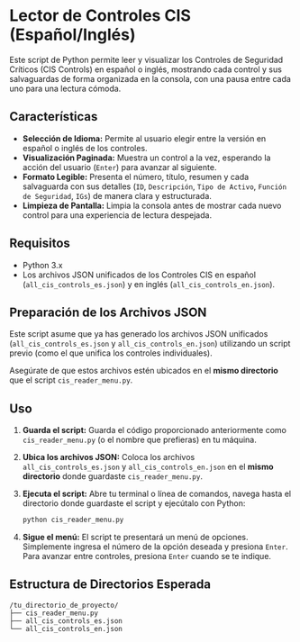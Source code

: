 # Lector de Controles CIS (Español/Inglés)

Este script de Python permite leer y visualizar los Controles de Seguridad Críticos (CIS Controls) en español o inglés, mostrando cada control y sus salvaguardas de forma organizada en la consola, con una pausa entre cada uno para una lectura cómoda.

## Características

  * **Selección de Idioma:** Permite al usuario elegir entre la versión en español o inglés de los controles.
  * **Visualización Paginada:** Muestra un control a la vez, esperando la acción del usuario (`Enter`) para avanzar al siguiente.
  * **Formato Legible:** Presenta el número, título, resumen y cada salvaguarda con sus detalles (`ID`, `Descripción`, `Tipo de Activo`, `Función de Seguridad`, `IGs`) de manera clara y estructurada.
  * **Limpieza de Pantalla:** Limpia la consola antes de mostrar cada nuevo control para una experiencia de lectura despejada.

## Requisitos

  * Python 3.x
  * Los archivos JSON unificados de los Controles CIS en español (`all_cis_controls_es.json`) y en inglés (`all_cis_controls_en.json`).

## Preparación de los Archivos JSON

Este script asume que ya has generado los archivos JSON unificados (`all_cis_controls_es.json` y `all_cis_controls_en.json`) utilizando un script previo (como el que unifica los controles individuales).

Asegúrate de que estos archivos estén ubicados en el **mismo directorio** que el script `cis_reader_menu.py`.

## Uso

1.  **Guarda el script:** Guarda el código proporcionado anteriormente como `cis_reader_menu.py` (o el nombre que prefieras) en tu máquina.

2.  **Ubica los archivos JSON:** Coloca los archivos `all_cis_controls_es.json` y `all_cis_controls_en.json` en el **mismo directorio** donde guardaste `cis_reader_menu.py`.

3.  **Ejecuta el script:** Abre tu terminal o línea de comandos, navega hasta el directorio donde guardaste el script y ejecútalo con Python:

    ```bash
    python cis_reader_menu.py
    ```

4.  **Sigue el menú:** El script te presentará un menú de opciones. Simplemente ingresa el número de la opción deseada y presiona `Enter`. Para avanzar entre controles, presiona `Enter` cuando se te indique.

## Estructura de Directorios Esperada

```
/tu_directorio_de_proyecto/
├── cis_reader_menu.py
├── all_cis_controls_es.json
└── all_cis_controls_en.json
```